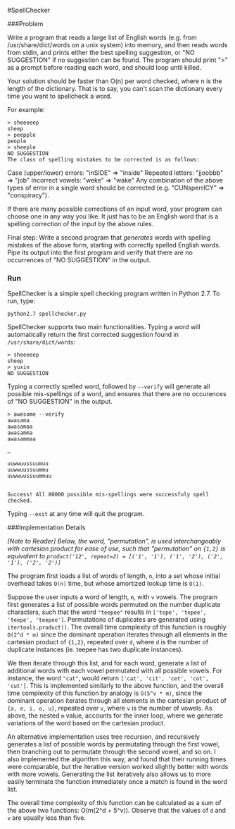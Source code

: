 #SpellChecker

###Problem

Write a program that reads a large list of English words (e.g. from /usr/share/dict/words on a unix system) into memory, and then reads words from stdin, and prints either the best spelling suggestion, or "NO SUGGESTION" if no suggestion can be found. The program should print ">" as a prompt before reading each word, and should loop until killed.

Your solution should be faster than O(n) per word checked, where n is the length of the dictionary. That is to say, you can't scan the dictionary every time you want to spellcheck a word.

For example:

	> sheeeeep
	sheep
	> peepple
	people
	> sheeple
	NO SUGGESTION
	The class of spelling mistakes to be corrected is as follows:

Case (upper/lower) errors: "inSIDE" => "inside"
Repeated letters: "jjoobbb" => "job"
Incorrect vowels: "weke" => "wake"
Any combination of the above types of error in a single word should be corrected (e.g. "CUNsperrICY" => "conspiracy").

If there are many possible corrections of an input word, your program can choose one in any way you like. It just has to be an English word that is a spelling correction of the input by the above rules.

Final step: Write a second program that *generates* words with spelling mistakes of the above form, starting with correctly spelled English words. Pipe its output into the first program and verify that there are no occurrences of "NO SUGGESTION" in the output.

### Run

SpellChecker is a simple spell checking program written in Python 2.7. To run, type:

    python2.7 spellchecker.py

SpellChecker supports two main functionalities. Typing a word will automatically return the first corrected suggestion found in `/usr/share/dict/words`:

	> sheeeeep
	sheep
	> yuxin
	NO SUGGESTION

Typing a correctly spelled word, followed by `--verify` will generate all possible mis-spellings of a word, and ensures that there are no occurences of "NO SUGGESTION" in the output.

	> awesome --verify
	awasama
	awasamaa
	awasamma
	awasammaa
	
	…
	
	uuwwuussuumuu
	uuwwuussuummu
	uuwwuussuummuu


	Success! All 80000 possible mis-spellings were successfuly spell checked.


Typing `--exit` at any time will quit the program.


###Implementation Details



_[Note to Reader] Below, the word, "permutation", is used interchangeably with cartesian product for ease of use, such that "permutation" on `{1,2}` is equivalent to `product('12', repeat=2) = [('1', '1'), ('1', '2'), ('2', '1'), ('2', '2')]`_

The program first loads a list of words of length, `n`, into a set whose initial overhead takes `O(n)` time, but whose amortized lookup time is `O(1)`. 

Suppose the user inputs a word of length, `m`, with `v` vowels. The program first generates a list of possible words permuted on the number duplicate characters, such that the word `"teepee"` results in `['tepe', 'tepee', 'teepe', 'teepee']`. Permutations of duplicates are generated using `itertools.product()`. The overall time complexity of this function is roughly `O(2^d * m)` since the dominant operation iterates through all elements in the cartesian product of `{1,2}`, repeated over `d`, where `d` is the number of duplicate instances (ie. teepee has two duplicate instances).

We then iterate through this list, and for each word, generate a list of additional words with each vowel permutated with all possible vowels. For instance, the word `"cat"`, would return `['cat', 'cit', 'cet', 'cot', 'cut']`. This is implemented similarly to the above function, and the overall time complexity of this function by analogy is `O(5^v * m)`, since the dominant operation iterates through all elements in the cartesian product of `{a, e, i, o, u}`, repeated over `v`, where `v` is the number of vowels. As above, the nested `m` value, accounts for the inner loop, where we generate variations of the word based on the cartesian product.

An alternative implementation uses tree recursion, and recursively generates a list of possible words by permutating through the first vowel, then branching out to permutate through the second vowel, and so on. I also implemented the algorithm this way, and found that their running times were comparable, but the iterative version worked slightly better with words with more vowels. Generating the list iteratively also allows us to more easily terminate the function immediately once a match is found in the word list.

The overall time complexity of this function can be calculated as a sum of the above two functions: O(m(2^d + 5^v)). Observe that the values of `d` and `v` are usually less than five.
